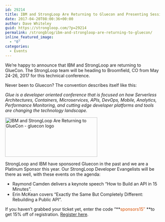 ```yaml
---
id: 29214
title: IBM and StrongLoop Are Returning to Gluecon and Presenting Sessions
date: 2017-04-20T08:00:36+00:00
author: Dave Whiteley
guid: https://strongloop.com/?p=29214
permalink: /strongblog/ibm-and-strongloop-are-returning-to-gluecon/
inline_featured_image:
  - "0"
categories:
  - Events
---
```

We&#8217;re happy to announce that IBM and StrongLoop are returning to GlueCon. The StrongLoop team will be heading to Broomfield, CO from May 24-26, 2017 for this technical conference.

Never been to Gluecon? The convention describes itself like this:

_Glue is a developer­ oriented conference that is focused on how Serverless Architectures, Containers, Microservices, APIs, DevOps, Mobile, Analytics, Performance Monitoring, and cutting edge developer platforms and tools are changing the technology landscape._

<!--more-->

[<img class="aligncenter wp-image-29219 size-medium" src="https://strongloop.com/wp-content/uploads/2017/04/gluecon-2017-logo-1-300x128.png" alt="IBM and StrongLoop Are Returning to GlueCon - gluecon logo" width="300" height="128" srcset="https://strongloop.com/wp-content/uploads/2017/04/gluecon-2017-logo-1-300x128.png 300w, https://strongloop.com/wp-content/uploads/2017/04/gluecon-2017-logo-1-768x328.png 768w, https://strongloop.com/wp-content/uploads/2017/04/gluecon-2017-logo-1-1030x439.png 1030w, https://strongloop.com/wp-content/uploads/2017/04/gluecon-2017-logo-1-705x301.png 705w, https://strongloop.com/wp-content/uploads/2017/04/gluecon-2017-logo-1-450x192.png 450w, https://strongloop.com/wp-content/uploads/2017/04/gluecon-2017-logo-1.png 1439w" sizes="(max-width: 300px) 100vw, 300px" />](https://strongloop.com/wp-content/uploads/2017/04/gluecon-2017-logo-1.png)

StrongLoop and IBM have sponsored Gluecon in the past and we are a Platinum Sponsor this year. Our StrongLoop Developer Evangelists will be there as well, with these events on the agenda:

  * Raymond Camden delivers a keynote speech &#8220;How to Build an API in 15 Minutes&#8221;.
  * Erin McKean covers &#8220;Exactly the Same But Completely Different: Rebuilding a Public API&#8221;.

If you haven&#8217;t grabbed your ticket yet, enter the code &#8220;**<span style="color: #d95000;">sponsors15&#8243; </span>**to get 15% off of registration. [Register here](https://www.eventbrite.com/e/gluecon-2017-tickets-28526788392).

&nbsp;